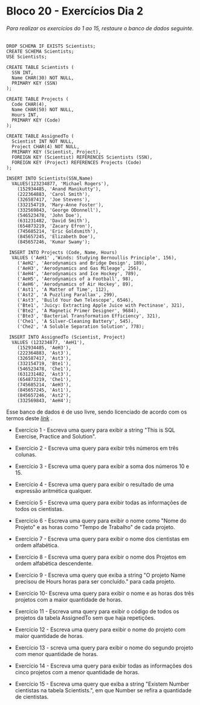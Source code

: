 # Bloco 20 - Exercícios Dia 2

###### Para realizar os exercícios do 1 ao 15, restaure o banco de dados seguinte.


```
DROP SCHEMA IF EXISTS Scientists;
CREATE SCHEMA Scientists;
USE Scientists;

CREATE TABLE Scientists (
  SSN INT,
  Name CHAR(30) NOT NULL,
  PRIMARY KEY (SSN)
);

CREATE TABLE Projects (
  Code CHAR(4),
  Name CHAR(50) NOT NULL,
  Hours INT,
  PRIMARY KEY (Code)
);

CREATE TABLE AssignedTo (
  Scientist INT NOT NULL,
  Project CHAR(4) NOT NULL,
  PRIMARY KEY (Scientist, Project),
  FOREIGN KEY (Scientist) REFERENCES Scientists (SSN),
  FOREIGN KEY (Project) REFERENCES Projects (Code)
);

INSERT INTO Scientists(SSN,Name)
  VALUES(123234877, 'Michael Rogers'),
    (152934485, 'Anand Manikutty'),
    (222364883, 'Carol Smith'),
    (326587417, 'Joe Stevens'),
    (332154719, 'Mary-Anne Foster'),
    (332569843, 'George ODonnell'),
    (546523478, 'John Doe'),
    (631231482, 'David Smith'),
    (654873219, 'Zacary Efron'),
    (745685214, 'Eric Goldsmith'),
    (845657245, 'Elizabeth Doe'),
    (845657246, 'Kumar Swamy');

 INSERT INTO Projects (Code, Name, Hours)
  VALUES ('AeH1' ,'Winds: Studying Bernoullis Principle', 156),
    ('AeH2', 'Aerodynamics and Bridge Design', 189),
    ('AeH3', 'Aerodynamics and Gas Mileage', 256),
    ('AeH4', 'Aerodynamics and Ice Hockey', 789),
    ('AeH5', 'Aerodynamics of a Football', 98),
    ('AeH6', 'Aerodynamics of Air Hockey', 89),
    ('Ast1', 'A Matter of Time', 112),
    ('Ast2', 'A Puzzling Parallax', 299),
    ('Ast3', 'Build Your Own Telescope', 6546),
    ('Bte1', 'Juicy: Extracting Apple Juice with Pectinase', 321),
    ('Bte2', 'A Magnetic Primer Designer', 9684),
    ('Bte3', 'Bacterial Transformation Efficiency', 321),
    ('Che1', 'A Silver-Cleaning Battery', 545),
    ('Che2', 'A Soluble Separation Solution', 778);

 INSERT INTO AssignedTo (Scientist, Project)
  VALUES (123234877, 'AeH1'),
    (152934485, 'AeH3'),
    (222364883, 'Ast3'),
    (326587417, 'Ast3'),
    (332154719, 'Bte1'),
    (546523478, 'Che1'),
    (631231482, 'Ast3'),
    (654873219, 'Che1'),
    (745685214, 'AeH3'),
    (845657245, 'Ast1'),
    (845657246, 'Ast2'),
    (332569843, 'AeH4');
```

Esse banco de dados é de uso livre, sendo licenciado de acordo com os termos deste _[link](https://creativecommons.org/licenses/by-sa/3.0/)_ .

- Exercício 1 - Escreva uma query para exibir a string "This is SQL Exercise, Practice and Solution".

- Exercício 2 - Escreva uma query para exibir três números em três colunas.

- Exercício 3 - Escreva uma query para exibir a soma dos números 10 e 15.

- Exercício 4 - Escreva uma query para exibir o resultado de uma expressão aritmética qualquer.

- Exercício 5 - Escreva uma query para exibir todas as informações de todos os cientistas.

- Exercício 6 - Escreva uma query para exibir o nome como "Nome do Projeto" e as horas como "Tempo de Trabalho" de cada projeto.

- Exercício 7 - Escreva uma query para exibir o nome dos cientistas em ordem alfabética.

- Exercício 8 - Escreva uma query para exibir o nome dos Projetos em ordem alfabética descendente.

- Exercício 9 - Escreva uma query que exiba a string "O projeto Name precisou de Hours horas para ser concluído." para cada projeto.

- Exercício 10- Escreva uma query para exibir o nome e as horas dos três projetos com a maior quantidade de horas.

- Exercício 11 - Escreva uma query para exibir o código de todos os projetos da tabela AssignedTo sem que haja repetições.

- Exercício 12 - Escreva uma query para exibir o nome do projeto com maior quantidade de horas.

- Exercício 13 - screva uma query para exibir o nome do segundo projeto com menor quantidade de horas.

- Exercício 14 - Escreva uma query para exibir todas as informações dos cinco projetos com a menor quantidade de horas.

- Exercício 15 - Escreva uma query que exiba a string "Existem Number cientistas na tabela Scientists.", em que Number se refira a quantidade de cientistas.

